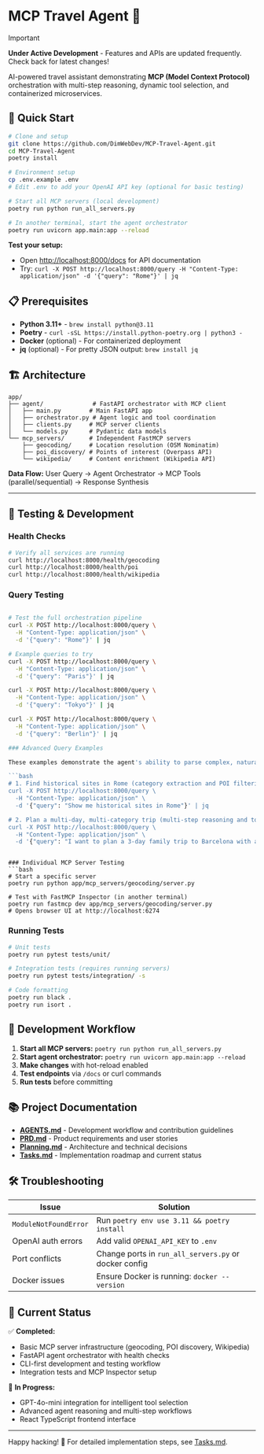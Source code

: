 # MCP Travel Agent 🚀

> [!IMPORTANT]  
> **Under Active Development** - Features and APIs are updated frequently. Check back for latest changes!

AI-powered travel assistant demonstrating **MCP (Model Context Protocol)** orchestration with multi-step reasoning, dynamic tool selection, and containerized microservices.

## 🚀 Quick Start

```bash
# Clone and setup
git clone https://github.com/DimWebDev/MCP-Travel-Agent.git
cd MCP-Travel-Agent
poetry install

# Environment setup
cp .env.example .env
# Edit .env to add your OpenAI API key (optional for basic testing)

# Start all MCP servers (local development)
poetry run python run_all_servers.py

# In another terminal, start the agent orchestrator
poetry run uvicorn app.main:app --reload
```

**Test your setup:**
- Open [http://localhost:8000/docs](http://localhost:8000/docs) for API documentation
- Try: `curl -X POST http://localhost:8000/query -H "Content-Type: application/json" -d '{"query": "Rome"}' | jq`

## 📋 Prerequisites

- **Python 3.11+** - `brew install python@3.11`
- **Poetry** - `curl -sSL https://install.python-poetry.org | python3 -`
- **Docker** (optional) - For containerized deployment
- **jq** (optional) - For pretty JSON output: `brew install jq`

## 🏗️ Architecture

```
app/
├── agent/              # FastAPI orchestrator with MCP client
│   ├── main.py        # Main FastAPI app
│   ├── orchestrator.py # Agent logic and tool coordination
│   ├── clients.py     # MCP server clients
│   └── models.py      # Pydantic data models
└── mcp_servers/       # Independent FastMCP servers
    ├── geocoding/     # Location resolution (OSM Nominatim)
    ├── poi_discovery/ # Points of interest (Overpass API)
    └── wikipedia/     # Content enrichment (Wikipedia API)
```

**Data Flow:** User Query → Agent Orchestrator → MCP Tools (parallel/sequential) → Response Synthesis

---

## 🧪 Testing & Development

### Health Checks
```bash
# Verify all services are running
curl http://localhost:8000/health/geocoding
curl http://localhost:8000/health/poi
curl http://localhost:8000/health/wikipedia
```

### Query Testing
```bash

# Test the full orchestration pipeline
curl -X POST http://localhost:8000/query \
  -H "Content-Type: application/json" \
  -d '{"query": "Rome"}' | jq

# Example queries to try
curl -X POST http://localhost:8000/query \
  -H "Content-Type: application/json" \
  -d '{"query": "Paris"}' | jq

curl -X POST http://localhost:8000/query \
  -H "Content-Type: application/json" \
  -d '{"query": "Tokyo"}' | jq

curl -X POST http://localhost:8000/query \
  -H "Content-Type: application/json" \
  -d '{"query": "Berlin"}' | jq

### Advanced Query Examples

These examples demonstrate the agent's ability to parse complex, natural language queries and orchestrate multiple MCP tools:

```bash
# 1. Find historical sites in Rome (category extraction and POI filtering)
curl -X POST http://localhost:8000/query \
  -H "Content-Type: application/json" \
  -d '{"query": "Show me historical sites in Rome"}' | jq

# 2. Plan a multi-day, multi-category trip (multi-step reasoning and tool selection)
curl -X POST http://localhost:8000/query \
  -H "Content-Type: application/json" \
  -d '{"query": "I want to plan a 3-day family trip to Barcelona with activities for kids, historical sightseeing, and recommendations for local food experiences near the city center."}' | jq
```
```

### Individual MCP Server Testing
```bash
# Start a specific server
poetry run python app/mcp_servers/geocoding/server.py

# Test with FastMCP Inspector (in another terminal)
poetry run fastmcp dev app/mcp_servers/geocoding/server.py
# Opens browser UI at http://localhost:6274
```

### Running Tests
```bash
# Unit tests
poetry run pytest tests/unit/

# Integration tests (requires running servers)
poetry run pytest tests/integration/ -s

# Code formatting
poetry run black .
poetry run isort .
```

## 🔧 Development Workflow

1. **Start all MCP servers:** `poetry run python run_all_servers.py`
2. **Start agent orchestrator:** `poetry run uvicorn app.main:app --reload`
3. **Make changes** with hot-reload enabled
4. **Test endpoints** via `/docs` or curl commands
5. **Run tests** before committing

## 📚 Project Documentation

- **[AGENTS.md](AGENTS.md)** - Development workflow and contribution guidelines
- **[PRD.md](PRD.md)** - Product requirements and user stories  
- **[Planning.md](Planning.md)** - Architecture and technical decisions
- **[Tasks.md](Tasks.md)** - Implementation roadmap and current status

## 🛠️ Troubleshooting

| Issue | Solution |
|-------|----------|
| `ModuleNotFoundError` | Run `poetry env use 3.11 && poetry install` |
| OpenAI auth errors | Add valid `OPENAI_API_KEY` to `.env` |
| Port conflicts | Change ports in `run_all_servers.py` or docker config |
| Docker issues | Ensure Docker is running: `docker --version` |

## 🎯 Current Status

✅ **Completed:**
- Basic MCP server infrastructure (geocoding, POI discovery, Wikipedia)
- FastAPI agent orchestrator with health checks
- CLI-first development and testing workflow
- Integration tests and MCP Inspector setup

🚧 **In Progress:**
- GPT-4o-mini integration for intelligent tool selection
- Advanced agent reasoning and multi-step workflows
- React TypeScript frontend interface

---

Happy hacking! 🚀 For detailed implementation steps, see [Tasks.md](Tasks.md).
